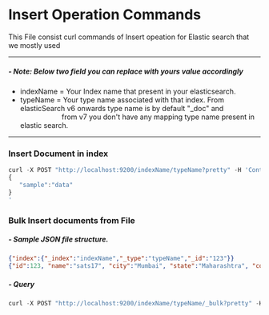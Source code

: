 # Insert Operation Commands
This File consist curl commands of Insert opeation for Elastic search that we mostly used
***
##### - Note: Below two field you can replace with yours value accordingly <br/>
- indexName = Your Index name that present in your elasticsearch.
- typeName = Your type name associated with that index. From elasticSearch v6 onwards type name is by default "_doc" and <br/>
             &nbsp;&nbsp;&nbsp;&nbsp;&nbsp;&nbsp;&nbsp;&nbsp;&nbsp;&nbsp;&nbsp;&nbsp;&nbsp;&nbsp;&nbsp;&nbsp;&nbsp;&nbsp;&nbsp;&nbsp; from v7 you don't have any mapping type name present in elastic search.
***
### Insert Document in index
  ```javascript
  curl -X POST "http://localhost:9200/indexName/typeName?pretty" -H 'Content-Type: application/json' -d'
  {
     "sample":"data"
  }
  '
  ```

### Bulk Insert documents from File
#####  - Sample JSON file structure.
  ```json
  {"index":{"_index":"indexName","_type":"typeName","_id":"123"}}
  {"id":123, "name":"sats17", "city":"Mumbai", "state":"Maharashtra", "country":"India" }
  ```
##### - Query
  ```javascript
  curl -X POST "http://localhost:9200/indexName/typeName/_bulk?pretty" -H 'Content-Type: application/x-ndjson' --data-binary @fileName.json
  ```
